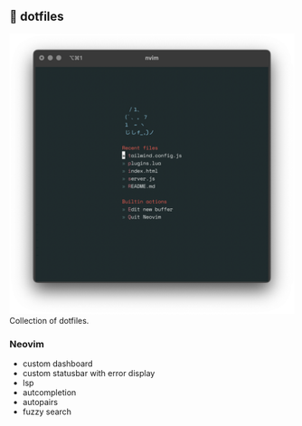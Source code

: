 ## 📂 dotfiles
![screenshot](screenshot.png)
Collection of dotfiles.
### Neovim
- custom dashboard
- custom statusbar with error display
- lsp
- autcompletion
- autopairs
- fuzzy search
